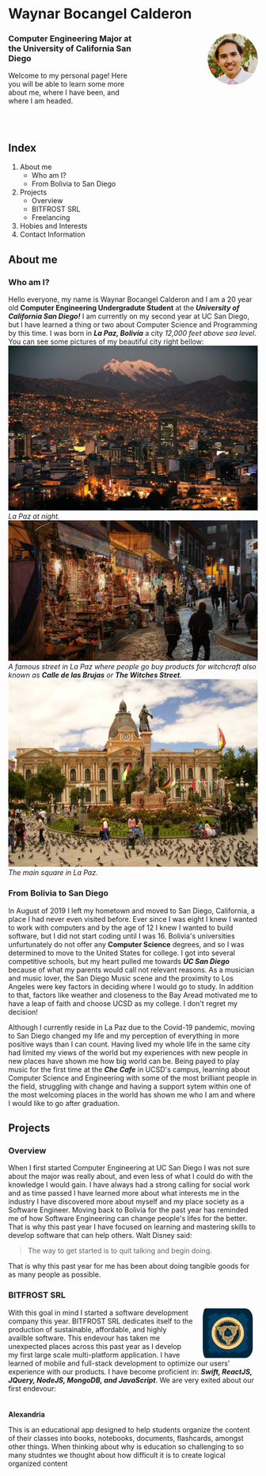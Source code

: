 # Waynar Bocangel Calderon 
<div style="margin-bottom: 20px;">
    <div style="width: 20%; text-align: center; float: right;">
        <img src="./resources/waynar_picture.jpg" alt="Picture of Waynar Bocangel Calderon" style="border-radius: 50%;">
    </div>
    <div style="width: 50%; padding-bottom: 30px;">
        <h3>Computer Engineering Major at the University of California San Diego</h3>
        <p>Welcome to my personal page! Here you will be able to learn some more about me, where I have been, and where I am headed.</p>
    </div>
    
</div>

## Index
1. About me
   - Who am I?
   - From Bolivia to San Diego
2. Projects
   - Overview
   - BITFROST SRL
   - Freelancing
3. Hobies and Interests
4. Contact Information


## About me
### Who am I?
Hello everyone, my name is Waynar Bocangel Calderon and I am a 20 year old **Computer Engineering Undergradute Student** at the **_University of California San Diego!_** I am currently on my second year at UC San Diego, but I have learned a thing or two about Computer Science and Programming by this time. I was born in **_La Paz, Bolivia_** a city _12,000 feet above sea level_. You can see some pictures of my beautiful city right bellow:
![screenshot](./resources/la_paz_night.jpg)
_La Paz at night._
![screenshot](./resources/calle_de_las_brujas.jpg)
_A famous street in La Paz where people go buy products for witchcraft also known as **Calle de las Brujas** or **The Witches Street**._
![screenshot](./resources/plaza_murillo.jpg)
_The main square in La Paz._

### From Bolivia to San Diego
In August of 2019 I left my hometown and moved to San Diego, California, a place I had never even visited before. Ever since I was eight I knew I wanted to work with computers and by the age of 12 I knew I wanted to build software, but I did not start coding until I was 16. Bolivia's universities unfurtunately do not offer any **Computer Science** degrees, and so I was determined to move to the United States for college. I got into several competitive schools, but my heart pulled me towards **_UC San Diego_** because of what my parents would call not relevant reasons. As a musician and music lover, the San Diego Music scene and the proximity to Los Angeles were key factors in deciding where I would go to study. In addition to that, factors like weather and closeness to the Bay Aread motivated me to have a leap of faith and choose UCSD as my college. I don't regret my decision!

Although I currently reside in La Paz due to the Covid-19 pandemic, moving to San Diego changed my life and my perception of everything in more positive ways than I can count. Having lived my whole life in the same city had limited my views of the world but my experiences with new people in new places have shown me how big world can be. Being payed to play music for the first time at the **_Che Cafe_** in UCSD's campus, learning about Computer Science and Engineering with some of the most brilliant people in the field, struggling with change and having a support sytem within one of the most welcoming places in the world has shown me who I am and where I would like to go after graduation.

## Projects
### Overview
When I first started Computer Engineering at UC San Diego I was not sure about the major was really about, and even less of what I could do with the knowledge I would gain. I have always had a strong calling for social work and as time passed I have learned more about what interests me in the industry I have discovered more about myself and my place society as a Software Engineer. Moving back to Bolivia for the past year has reminded me of how Software Engineering can change people's lifes for the better. That is why this past year I have focused on learning and mastering skills to develop software that can help others. Walt Disney said:
> The way to get started is to quit talking and begin doing.

That is why this past year for me has been about doing tangible goods for as many people as possible.

### BITFROST SRL
<img src="./resources/bitfrost_logo.png" style="width: 20%; float: right; border-radius: 20%; padding: 0 10px 0 20px;">
<p style="margin-bottom: 35px;">
With this goal in mind I started a software development company this year. BITFROST SRL dedicates itself to the production of sustainable, affordable, and highly availble software. This endevour has taken me unexpected places across this past year as I develop my first large scale multi-platform application. I have learned of mobile and full-stack development to optimize our users' experience with our products. I have become proficient in: <b><i>Swift, ReactJS, JQuery, NodeJS, MongoDB, and JavaScript</i></b>. We are very exited about our first endevour: 
</p>


**Alexandria**

This is an educational app designed to help students organize the content of their classes into books, notebooks, documents, flashcards, amongst other things. When thinking about why is education so challenging to so many studntes we thought about how difficult it is to create logical organized content
